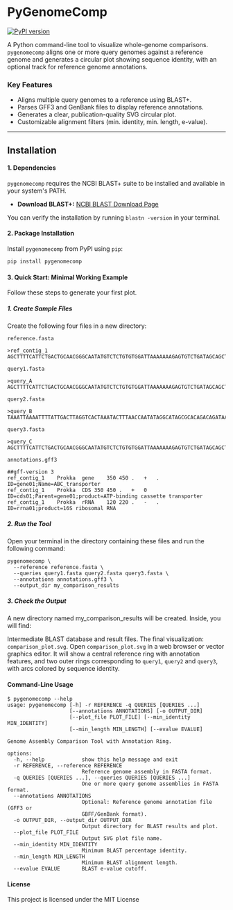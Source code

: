 # PyGenomeComp

[![PyPI version](https://badge.fury.io/py/pygenomecomp.svg)](https://badge.fury.io/py/pygenomecomp)

A Python command-line tool to visualize whole-genome comparisons. `pygenomecomp` aligns one or more query genomes against a reference genome and generates a circular plot showing sequence identity, with an optional track for reference genome annotations.

### Key Features

* Aligns multiple query genomes to a reference using BLAST+.
* Parses GFF3 and GenBank files to display reference annotations.
* Generates a clear, publication-quality SVG circular plot.
* Customizable alignment filters (min. identity, min. length, e-value).

---

## Installation

#### 1. Dependencies

`pygenomecomp` requires the NCBI BLAST+ suite to be installed and available in your system's PATH.

* **Download BLAST+:** [NCBI BLAST Download Page](https://blast.ncbi.nlm.nih.gov/Blast.cgi?CMD=Web&PAGE_TYPE=BlastDocs&DOC_TYPE=Download)

You can verify the installation by running `blastn -version` in your terminal.

#### 2. Package Installation

Install `pygenomecomp` from PyPI using `pip`:

```bash
pip install pygenomecomp
```

#### 3. Quick Start: Minimal Working Example

Follow these steps to generate your first plot.

##### 1. Create Sample Files
Create the following four files in a new directory:

`reference.fasta`
```
>ref_contig_1
AGCTTTTCATTCTGACTGCAACGGGCAATATGTCTCTGTGTGGATTAAAAAAAGAGTGTCTGATAGCAGCTTCTGAACTGGTTACCTGCCGTGAGTAAATTAAAATTTTATTGACTTAGGTCACTAAATACTTTAACCAATATAGGCATAGCGCACAGACAGATAAAAATTACAGAGTACACAACATCCATGAAAC
```
`query1.fasta`
```
>query_A
AGCTTTTCATTCTGACTGCAACGGGCAATATGTCTCTGTGTGGATTAAAAAAAGAGTGTCTGATAGCAGCTTCTGAACTGGTTACCTGCCGTGAGTAAAT
```
`query2.fasta`
```
>query_B
TAAATTAAAATTTTATTGACTTAGGTCACTAAATACTTTAACCAATATAGGCATAGCGCACAGACAGATAAAAATTACAGAGTACACAACATCCATGAAAC
```
`query3.fasta`
```
>query_C
AGCTTTTCATTCTGACTGCAACGGGCAATATGTCTCTGTGTGGATTAAAAAAAGAGTGTCTGATAGCAGCTTCTGAACTGGTTACCTGCCGTGAGTAAATTAAAATTTTATTGACTTAGGTCACTAAATACTTTAACCAATATAGGCATAGCGCACAGACAGATAAAAATTACAGAGTACACAACATCCATGAAAC
```
`annotations.gff3`
```
##gff-version 3
ref_contig_1	Prokka	gene	350	450	.	+	.	ID=gene01;Name=ABC_transporter
ref_contig_1	Prokka	CDS	350	450	.	+	0	ID=cds01;Parent=gene01;product=ATP-binding cassette transporter
ref_contig_1	Prokka	rRNA	120	220	.	-	.	ID=rrna01;product=16S ribosomal RNA
```

##### 2. Run the Tool
Open your terminal in the directory containing these files and run the following command:
```
pygenomecomp \
  --reference reference.fasta \
  --queries query1.fasta query2.fasta query3.fasta \
  --annotations annotations.gff3 \
  --output_dir my_comparison_results
```

##### 3. Check the Output
A new directory named my_comparison_results will be created. Inside, you will find:

Intermediate BLAST database and result files.
The final visualization: `comparison_plot.svg`.
Open `comparison_plot.svg` in a web browser or vector graphics editor. It will show a central reference ring with annotation features, and two outer rings corresponding to `query1`, `query2` and `query3`, with arcs colored by sequence identity.

#### Command-Line Usage
```
$ pygenomecomp --help
usage: pygenomecomp [-h] -r REFERENCE -q QUERIES [QUERIES ...]
                    [--annotations ANNOTATIONS] [-o OUTPUT_DIR]
                    [--plot_file PLOT_FILE] [--min_identity MIN_IDENTITY]
                    [--min_length MIN_LENGTH] [--evalue EVALUE]

Genome Assembly Comparison Tool with Annotation Ring.

options:
  -h, --help            show this help message and exit
  -r REFERENCE, --reference REFERENCE
                        Reference genome assembly in FASTA format.
  -q QUERIES [QUERIES ...], --queries QUERIES [QUERIES ...]
                        One or more query genome assemblies in FASTA format.
  --annotations ANNOTATIONS
                        Optional: Reference genome annotation file (GFF3 or
                        GBFF/GenBank format).
  -o OUTPUT_DIR, --output_dir OUTPUT_DIR
                        Output directory for BLAST results and plot.
  --plot_file PLOT_FILE
                        Output SVG plot file name.
  --min_identity MIN_IDENTITY
                        Minimum BLAST percentage identity.
  --min_length MIN_LENGTH
                        Minimum BLAST alignment length.
  --evalue EVALUE       BLAST e-value cutoff.
```
#### License
This project is licensed under the MIT License
